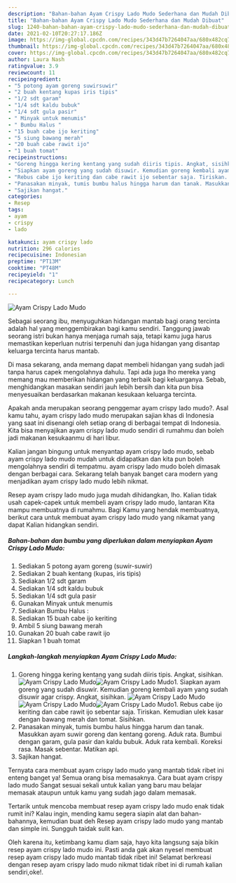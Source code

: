 ```yaml
---
description: "Bahan-bahan Ayam Crispy Lado Mudo Sederhana dan Mudah Dibuat"
title: "Bahan-bahan Ayam Crispy Lado Mudo Sederhana dan Mudah Dibuat"
slug: 1240-bahan-bahan-ayam-crispy-lado-mudo-sederhana-dan-mudah-dibuat
date: 2021-02-10T20:27:17.186Z
image: https://img-global.cpcdn.com/recipes/343d47b7264047aa/680x482cq70/ayam-crispy-lado-mudo-foto-resep-utama.jpg
thumbnail: https://img-global.cpcdn.com/recipes/343d47b7264047aa/680x482cq70/ayam-crispy-lado-mudo-foto-resep-utama.jpg
cover: https://img-global.cpcdn.com/recipes/343d47b7264047aa/680x482cq70/ayam-crispy-lado-mudo-foto-resep-utama.jpg
author: Laura Nash
ratingvalue: 3.9
reviewcount: 11
recipeingredient:
- "5 potong ayam goreng suwirsuwir"
- "2 buah kentang kupas iris tipis"
- "1/2 sdt garam"
- "1/4 sdt kaldu bubuk"
- "1/4 sdt gula pasir"
- " Minyak untuk menumis"
- " Bumbu Halus "
- "15 buah cabe ijo keriting"
- "5 siung bawang merah"
- "20 buah cabe rawit ijo"
- "1 buah tomat"
recipeinstructions:
- "Goreng hingga kering kentang yang sudah diiris tipis. Angkat, sisihkan."
- "Siapkan ayam goreng yang sudah disuwir. Kemudian goreng kembali ayam yang sudah disuwir agar crispy. Angkat, sisihkan."
- "Rebus cabe ijo keriting dan cabe rawit ijo sebentar saja. Tiriskan. Kemudian ulek kasar dengan bawang merah dan tomat. Sisihkan."
- "Panasakan minyak, tumis bumbu halus hingga harum dan tanak. Masukkan ayam suwir goreng dan kentang goreng. Aduk rata. Bumbui dengan garam, gula pasir dan kaldu bubuk. Aduk rata kembali. Koreksi rasa. Masak sebentar. Matikan api."
- "Sajikan hangat."
categories:
- Resep
tags:
- ayam
- crispy
- lado

katakunci: ayam crispy lado 
nutrition: 296 calories
recipecuisine: Indonesian
preptime: "PT13M"
cooktime: "PT48M"
recipeyield: "1"
recipecategory: Lunch

---
```



![Ayam Crispy Lado Mudo](https://img-global.cpcdn.com/recipes/343d47b7264047aa/680x482cq70/ayam-crispy-lado-mudo-foto-resep-utama.jpg)

Sebagai seorang ibu, menyuguhkan hidangan mantab bagi orang tercinta adalah hal yang menggembirakan bagi kamu sendiri. Tanggung jawab seorang istri bukan hanya menjaga rumah saja, tetapi kamu juga harus memastikan keperluan nutrisi terpenuhi dan juga hidangan yang disantap keluarga tercinta harus mantab.

Di masa  sekarang, anda memang dapat membeli hidangan yang sudah jadi tanpa harus capek mengolahnya dahulu. Tapi ada juga lho mereka yang memang mau memberikan hidangan yang terbaik bagi keluarganya. Sebab, menghidangkan masakan sendiri jauh lebih bersih dan kita pun bisa menyesuaikan berdasarkan makanan kesukaan keluarga tercinta. 



Apakah anda merupakan seorang penggemar ayam crispy lado mudo?. Asal kamu tahu, ayam crispy lado mudo merupakan sajian khas di Indonesia yang saat ini disenangi oleh setiap orang di berbagai tempat di Indonesia. Kita bisa menyajikan ayam crispy lado mudo sendiri di rumahmu dan boleh jadi makanan kesukaanmu di hari libur.

Kalian jangan bingung untuk menyantap ayam crispy lado mudo, sebab ayam crispy lado mudo mudah untuk didapatkan dan kita pun boleh mengolahnya sendiri di tempatmu. ayam crispy lado mudo boleh dimasak dengan berbagai cara. Sekarang telah banyak banget cara modern yang menjadikan ayam crispy lado mudo lebih nikmat.

Resep ayam crispy lado mudo juga mudah dihidangkan, lho. Kalian tidak usah capek-capek untuk membeli ayam crispy lado mudo, lantaran Kita mampu membuatnya di rumahmu. Bagi Kamu yang hendak membuatnya, berikut cara untuk membuat ayam crispy lado mudo yang nikamat yang dapat Kalian hidangkan sendiri.

<!--inarticleads1-->

##### Bahan-bahan dan bumbu yang diperlukan dalam menyiapkan Ayam Crispy Lado Mudo:

1. Sediakan 5 potong ayam goreng (suwir-suwir)
1. Sediakan 2 buah kentang (kupas, iris tipis)
1. Sediakan 1/2 sdt garam
1. Sediakan 1/4 sdt kaldu bubuk
1. Sediakan 1/4 sdt gula pasir
1. Gunakan  Minyak untuk menumis
1. Sediakan  Bumbu Halus :
1. Sediakan 15 buah cabe ijo keriting
1. Ambil 5 siung bawang merah
1. Gunakan 20 buah cabe rawit ijo
1. Siapkan 1 buah tomat




<!--inarticleads2-->

##### Langkah-langkah menyiapkan Ayam Crispy Lado Mudo:

1. Goreng hingga kering kentang yang sudah diiris tipis. Angkat, sisihkan.
<img src="https://img-global.cpcdn.com/steps/a34c0a700fbbf387/160x128cq70/ayam-crispy-lado-mudo-langkah-memasak-1-foto.jpg" alt="Ayam Crispy Lado Mudo"><img src="https://img-global.cpcdn.com/steps/301f7817d9cc2bc7/160x128cq70/ayam-crispy-lado-mudo-langkah-memasak-1-foto.jpg" alt="Ayam Crispy Lado Mudo">1. Siapkan ayam goreng yang sudah disuwir. Kemudian goreng kembali ayam yang sudah disuwir agar crispy. Angkat, sisihkan.
<img src="https://img-global.cpcdn.com/steps/f929b563e0c391cf/160x128cq70/ayam-crispy-lado-mudo-langkah-memasak-2-foto.jpg" alt="Ayam Crispy Lado Mudo"><img src="https://img-global.cpcdn.com/steps/aa25ad342a944411/160x128cq70/ayam-crispy-lado-mudo-langkah-memasak-2-foto.jpg" alt="Ayam Crispy Lado Mudo"><img src="https://img-global.cpcdn.com/steps/7c693d76a2f65b70/160x128cq70/ayam-crispy-lado-mudo-langkah-memasak-2-foto.jpg" alt="Ayam Crispy Lado Mudo">1. Rebus cabe ijo keriting dan cabe rawit ijo sebentar saja. Tiriskan. Kemudian ulek kasar dengan bawang merah dan tomat. Sisihkan.
1. Panasakan minyak, tumis bumbu halus hingga harum dan tanak. Masukkan ayam suwir goreng dan kentang goreng. Aduk rata. Bumbui dengan garam, gula pasir dan kaldu bubuk. Aduk rata kembali. Koreksi rasa. Masak sebentar. Matikan api.
1. Sajikan hangat.




Ternyata cara membuat ayam crispy lado mudo yang mantab tidak ribet ini enteng banget ya! Semua orang bisa memasaknya. Cara buat ayam crispy lado mudo Sangat sesuai sekali untuk kalian yang baru mau belajar memasak ataupun untuk kamu yang sudah jago dalam memasak.

Tertarik untuk mencoba membuat resep ayam crispy lado mudo enak tidak rumit ini? Kalau ingin, mending kamu segera siapin alat dan bahan-bahannya, kemudian buat deh Resep ayam crispy lado mudo yang mantab dan simple ini. Sungguh taidak sulit kan. 

Oleh karena itu, ketimbang kamu diam saja, hayo kita langsung saja bikin resep ayam crispy lado mudo ini. Pasti anda gak akan nyesel membuat resep ayam crispy lado mudo mantab tidak ribet ini! Selamat berkreasi dengan resep ayam crispy lado mudo nikmat tidak ribet ini di rumah kalian sendiri,oke!.

